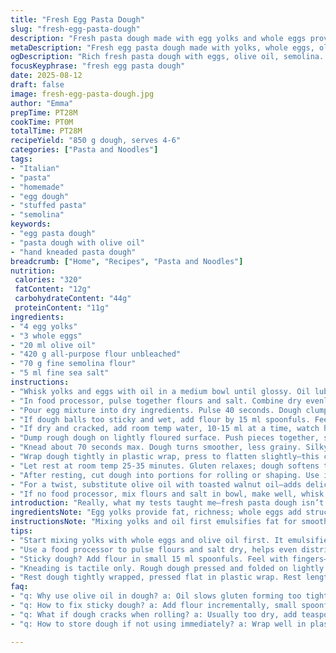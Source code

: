 ```yaml
---
title: "Fresh Egg Pasta Dough"
slug: "fresh-egg-pasta-dough"
description: "Fresh pasta dough made with egg yolks and whole eggs provides richer flavor and silkier texture. Uses olive oil for tenderness and a pinch of salt to enhance taste. Flour quantity adjusted for humidity and absorption. Ideal for stuffed pasta like squash agnolottis with earthy sauces. Attention to dough consistency is crucial—too sticky needs more flour, too dry needs water. Resting dough helps gluten relax for rollability. Substituting some all-purpose flour with semolina adds bite and structure. Switching olive oil for walnut oil adds a nutty aroma for a twist. Stepwise blending with a food processor speeds mixing but final kneading is tactile—feel, texture dictate readiness. Timing flexible, watch dough rather than clock. Leave dough covered to prevent drying out."
metaDescription: "Fresh egg pasta dough made with yolks, whole eggs, olive oil. Adjust flour, semolina for texture. Rest dough well, knead just right. Great for stuffed pasta."
ogDescription: "Rich fresh pasta dough with eggs, olive oil, semolina. Knead tactilely, rest gluten well. Use walnut oil swap for twist. Watch dough feel, not clock."
focusKeyphrase: "fresh egg pasta dough"
date: 2025-08-12
draft: false
image: fresh-egg-pasta-dough.jpg
author: "Emma"
prepTime: PT28M
cookTime: PT0M
totalTime: PT28M
recipeYield: "850 g dough, serves 4-6"
categories: ["Pasta and Noodles"]
tags:
- "Italian"
- "pasta"
- "homemade"
- "egg dough"
- "stuffed pasta"
- "semolina"
keywords:
- "egg pasta dough"
- "pasta dough with olive oil"
- "hand kneaded pasta dough"
breadcrumb: ["Home", "Recipes", "Pasta and Noodles"]
nutrition: 
 calories: "320"
 fatContent: "12g"
 carbohydrateContent: "44g"
 proteinContent: "11g"
ingredients:
- "4 egg yolks"
- "3 whole eggs"
- "20 ml olive oil"
- "420 g all-purpose flour unbleached"
- "70 g fine semolina flour"
- "5 ml fine sea salt"
instructions:
- "Whisk yolks and eggs with oil in a medium bowl until glossy. Oil lubricates dough, slows gluten forming too tight."
- "In food processor, pulse together flours and salt. Combine dry evenly for consistent dough texture."
- "Pour egg mixture into dry ingredients. Pulse 40 seconds. Dough clumps but still crumbly—don't expect a neat ball here."
- "If dough balls too sticky and wet, add flour by 15 ml spoonfuls. Feel with fingers—should break apart easily, tacky but not gooey."
- "If dry and cracked, add room temp water, 10-15 ml at a time, watch how it clumps together."
- "Dump rough dough on lightly floured surface. Push pieces together, start folding and kneading with the heel of hand."
- "Knead about 70 seconds max. Dough turns smoother, less grainy. Silky sheen, pliable but not sticky is key."
- "Wrap dough tightly in plastic wrap, press to flatten slightly—this cuts resting time."
- "Let rest at room temp 25-35 minutes. Gluten relaxes; dough softens to handle without tearing when rolled thin."
- "After resting, cut dough into portions for rolling or shaping. Use immediately or refrigerate wrapped for up to 24 hours."
- "For a twist, substitute olive oil with toasted walnut oil—adds delicate woody aroma."
- "If no food processor, mix flours and salt in bowl, make well, whisk eggs and oil then slowly incorporate flour with fork before kneading."
introduction: "Really, what my tests taught me—fresh pasta dough isn’t about rigid timing but feel. Eye on texture, listening to how it clumps and stretches. Mixing yolks with whole eggs brings richness, skinny on without fat makes dough tough. Olive oil isn't optional here; it tames gluten making roll-out friendlier. Tried just plain all-purpose flour before—boring, prone to tearing. Throw semolina in—it bites into sauce better, holds shape when cooked. Food processor cuts labor but don’t trust it alone. Smoosh dough by hand after; that’s where magic happens. Resting’s vital to sleep the dough soft and relax the strain. Next time, you’re set for velvety squares or little paccheri filled up with seasonal squash. My plug? Always sniff your olive oil beforehand, rancid kills everything."
ingredientsNote: "Egg yolks provide fat, richness; whole eggs add structure and moisture. Adjust the egg count slightly for dough softness especially in humid climates—more eggs mean softer dough. Olive oil smooths dough and prevents sticking but can swap with walnut or pumpkin seed oil for deeper flavor. All-purpose flour is baseline; semolina adds chew and grip but blends lightly so dough doesn’t stiffen. Salt is essential—enhances flour and egg proteins’ interaction, avoid over salty, balance is subtle. Water only if dough is visibly crumbly dry—don’t pour in blindly, add just teaspoons if needed to fix dryness. Flour absorbs differently depending on brand and humidity; always feel dough before adding more flour."
instructionsNote: "Mixing yolks and oil first emulsifies fat for smoother incorporation into flour. Using a processor is efficient but it won’t judge dough feel—stop mixing as soon as you get rough clumps. Over mixing creates tough dough. Watch dough texture carefully—too wet, floppy, add flour in tablespoons, too dry, crumbly, add water dropwise. Hand kneading combines ingredients, develops gluten, and tells if it’s right—smooth, elastic but not tacky. Resting dough wrapped prevents drying and lets gluten unwind so it won’t snap back when rolled. Don’t rush rest; less than 20 minutes, dough resists; over an hour, it might be gummy. For rolling, dust hands and surface lightly to avoid tears. Refrigerate dough wrapped if prepping later—bring to room temp before using. If dough feels sticky after resting, flour hands, not dough directly."
tips:
- "Start mixing yolks with whole eggs and olive oil first. It emulsifies fat better. Avoid adding flour directly before wet mix–flour can clump unevenly. Oil slows gluten tightening; skip oil, dough tears under rolling pressure."
- "Use a food processor to pulse flours and salt dry, helps even distribution. Pulsing egg mix into flour for 40 seconds breaks lumps but expect crumbly texture first. Don’t try for neat ball now, rough clumps are normal."
- "Sticky dough? Add flour in small 15 ml spoonfuls. Feel with fingers–dough should pull apart, tacky not gooey. Avoid dumping too much flour, dough stiffens quickly. If dry cracks appear, introduce room temp water very slowly, 10-15 ml increments."
- "Kneading is tactile only. Rough dough pressed and folded on lightly floured surface. Use heel of hand about 70 seconds max. Stop when dough is pliable, satin sheen visible, smooth but not sticky. Over kneading toughens dough, under kneading leaves grainy texture."
- "Rest dough tightly wrapped, pressed flat in plastic wrap. Rest length 25-35 minutes opens gluten, relaxes dough for easy rolling. Less rest means resistance, more than an hour might make dough gummy. Keep covered to avoid drying, flour hands not dough when handling afterward."
faq:
- "q: Why use olive oil in dough? a: Oil slows gluten forming too tight. Makes dough pliable, easier to roll. Skip it and dough resists stretch. Alternative oils like walnut add aroma but change flavor profile."
- "q: How to fix sticky dough? a: Add flour incrementally, small spoonfuls. Feel dough, should not be gooey just tacky. Sticky means too much moisture or insufficient kneading. Air humidity affects moisture balance."
- "q: What if dough cracks when rolling? a: Usually too dry, add teaspoons of water gradually. Over-floured surface or insufficient rest tightens dough. Rest longer, cover well, don’t rush rolling phase. Sometimes semolina flour helps hold shape better."
- "q: How to store dough if not using immediately? a: Wrap well in plastic, refrigerate up to 24 hours. Let sit at room temp before rolling. Dough gets firmer cold, needs gentle warming. Avoid drying by flouring hands, not dough during handling."

---
```

